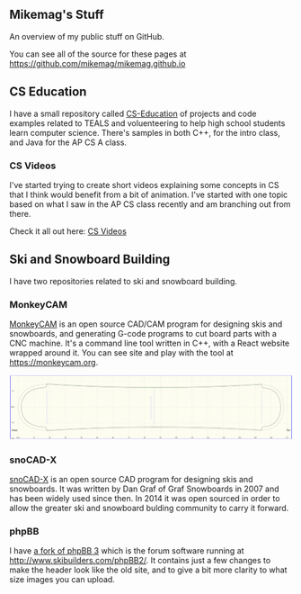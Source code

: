 ## Mikemag's Stuff

An overview of my public stuff on GitHub.

You can see all of the source for these pages at https://github.com/mikemag/mikemag.github.io

## CS Education

I have a small repository called [CS-Education](https://github.com/mikemag/CS-Education) of projects and code examples related to TEALS and voluenteering to help high school students learn computer science. There's samples in both C++, for the intro class, and Java for the AP CS A class.

### CS Videos

I've started trying to create short videos explaining some concepts in CS that I think would benefit from a bit of animation. I've started with one topic based on what I saw in the AP CS class recently and am branching out from there.

Check it all out here: [CS Videos](cs-videos.md)

## Ski and Snowboard Building

I have two repositories related to ski and snowboard building.

### MonkeyCAM

[MonkeyCAM](https://github.com/mikemag/MonkeyCAM) is an open source CAD/CAM program for designing skis and snowboards, and generating G-code programs to cut board parts with a CNC machine. It's a command line tool written in C++, with a React website wrapped around it. You can see site and play with the tool at https://monkeycam.org. 

![MonkeyCAM Snowboard Outline](images/MonkeyCAM_board_outline.png)

### snoCAD-X

[snoCAD-X](https://github.com/mikemag/snoCAD-X) is an open source CAD program for designing skis and snowboards. It was written by Dan Graf of Graf Snowboards in 2007 and has been widely used since then. In 2014 it was open sourced in order to allow the greater ski and snowboard bulding community to carry it forward.

### phpBB

I have [a fork of phpBB 3](https://github.com/mikemag/phpbb) which is the forum software running at http://www.skibuilders.com/phpBB2/. It contains just a few changes to make the header look like the old site, and to give a bit more clarity to what size images you can upload.
